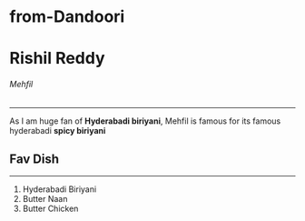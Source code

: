 # from-Dandoori
# Rishil Reddy
###### Mehfil
_________________________
As I am huge fan of **Hyderabadi biriyani**, Mehfil is famous for its famous hyderabadi **spicy biriyani**
## Fav Dish
_________
1. Hyderabadi Biriyani
2. Butter Naan
3. Butter Chicken